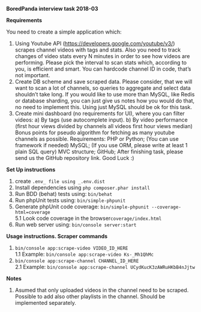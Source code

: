 **BoredPanda interview task 2018-03**

**Requirements**

You need to create a simple application which:
1. Using Youtube API (https://developers.google.com/youtube/v3/) scrapes channel
videos with tags and stats. Also you need to track changes of video stats every N
minutes in order to see how videos are performing. Please pick the interval to scan stats
which, according to you, is efficient and smart. You can hardcode channel ID in code,
that’s not important.
2. Create DB scheme and save scraped data. Please consider, that we will want to scan a
lot of channels, so queries to aggregate and select data shouldn’t take long. If you would
like to use more than MySQL, like Redis or database sharding, you can just give us notes
how you would do that, no need to implement this. Using just MySQL should be ok for
this task.
3. Create mini dashboard (no requirements for UI), where you can filter videos:
a) By tags (use autocomplete input).
b) By video performance (first hour views divided by channels all videos first hour
views median)
Bonus points for pseudo algorithm for fetching as many youtube channels as possible.
Requirements:
PHP or Python; (You can use framework if needed)
MySQL; (If you use ORM, please write at least 1 plain SQL query)
MVC structure;
GitHub;
After finishing task, please send us the GitHub repository link.
Good Luck :)

**Set Up instructions**
1. create `.env_ file using _.env.dist`
2. Install dependencies using `php composer.phar install`
3. Run BDD (behat) tests using: `bin/behat`
4. Run phpUnit tests using: `bin/simple-phpunit`
5. Generate phpUnit code coverage: `bin/simple-phpunit --coverage-html=coverage`\
5.1 Look code coverage in the browser`coverage/index.html`
6. Run web server using: `bin/console server:start`


**Usage instructions. Scraper commands**
1. `bin/console app:scrape-video VIDEO_ID_HERE`\
1.1 Example: `bin/console app:scrape-video Ks-_Mh1QhMc` 
2. `bin/console app:scrape-channel CHANNEL_ID_HERE`\
2.1 Example: `bin/console app:scrape-channel UCydKucK3zAWRuHKbB4nJjtw`


**Notes**
1. Asumed that only uploaded videos in the channel need to be scraped. Possible to add also other playlists in the channel. Should be implemented separately.